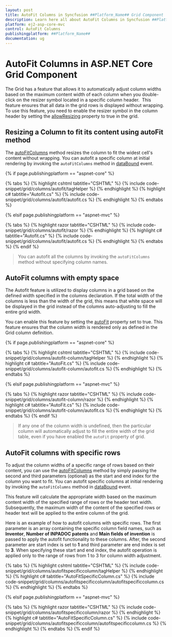 ```yaml
---
layout: post
title: AutoFit Columns in Syncfusion ##Platform_Name## Grid Component
description: Learn here all about AutoFit Columns in Syncfusion ##Platform_Name## Grid component of Syncfusion Essential JS 2 and more.
platform: ej2-asp-core-mvc
control: AutoFit Columns
publishingplatform: ##Platform_Name##
documentation: ug
---
```


# AutoFit Columns in ASP.NET Core Grid Component

The Grid has a feature that allows it to automatically adjust column widths based on the maximum content width of each column when you double-click on the resizer symbol located in a specific column header.  This feature ensures that all data in the grid rows is displayed without wrapping. To use this feature, you need to enable the resizer symbol in the column header by setting the [allowResizing](https://help.syncfusion.com/cr/aspnetcore-js2/Syncfusion.EJ2.Grids.Grid.html#Syncfusion_EJ2_Grids_Grid_AllowResizing) property to true in the grid.

## Resizing a Column to fit its content using autoFit method

The [autoFitColumns](https://ej2.syncfusion.com/documentation/api/grid/#autofitcolumns) method resizes the column to fit the widest cell's content without wrapping. You can autofit a specific column at initial rendering by invoking the `autoFitColumns` method in [dataBound](https://help.syncfusion.com/cr/aspnetcore-js2/Syncfusion.EJ2.Grids.GridBuilder-1.html#Syncfusion_EJ2_Grids_GridBuilder_1_DataBound_System_String_) event.

{% if page.publishingplatform == "aspnet-core" %}

{% tabs %}
{% highlight cshtml tabtitle="CSHTML" %}
{% include code-snippet/grid/columns/autofit/tagHelper %}
{% endhighlight %}
{% highlight c# tabtitle="Autofit.cs" %}
{% include code-snippet/grid/columns/autofit/autofit.cs %}
{% endhighlight %}
{% endtabs %}

{% elsif page.publishingplatform == "aspnet-mvc" %}

{% tabs %}
{% highlight razor tabtitle="CSHTML" %}
{% include code-snippet/grid/columns/autofit/razor %}
{% endhighlight %}
{% highlight c# tabtitle="Autofit.cs" %}
{% include code-snippet/grid/columns/autofit/autofit.cs %}
{% endhighlight %}
{% endtabs %}
{% endif %}

> You can autofit all the columns by invoking the `autoFitColumns` method without specifying column names.

## AutoFit columns with empty space

The Autofit feature is utilized to display columns in a grid based on the defined width specified in the columns declaration. If the total width of the columns is less than the width of the grid, this means that white space will be displayed in the grid instead of the columns auto-adjusting to fill the entire grid width.

You can enable this feature by setting the [autoFit](https://help.syncfusion.com/cr/aspnetcore-js2/Syncfusion.EJ2.Grids.Grid.html#Syncfusion_EJ2_Grids_Grid_AutoFit) property set to true. This feature ensures that the column width is rendered only as defined in the Grid column definition.

{% if page.publishingplatform == "aspnet-core" %}

{% tabs %}
{% highlight cshtml tabtitle="CSHTML" %}
{% include code-snippet/grid/columns/autofit-column/tagHelper %}
{% endhighlight %}
{% highlight c# tabtitle="AutoFit.cs" %}
{% include code-snippet/grid/columns/autofit-column/autofit.cs %}
{% endhighlight %}
{% endtabs %}

{% elsif page.publishingplatform == "aspnet-mvc" %}

{% tabs %}
{% highlight razor tabtitle="CSHTML" %}
{% include code-snippet/grid/columns/autofit-column/razor %}
{% endhighlight %}
{% highlight c# tabtitle="AutoFit.cs" %}
{% include code-snippet/grid/columns/autofit-column/autofit.cs %}
{% endhighlight %}
{% endtabs %}
{% endif %}

>If any one of the column width is undefined, then the particular column will automatically adjust to fill the entire width of the grid table, even if you have enabled the `autoFit` property of grid.

## AutoFit columns with specific rows

To adjust the column widths of a specific range of rows based on their content, you can use the [autoFitColumns](https://ej2.syncfusion.com/documentation/api/grid/#autofitcolumns) method by simply passing the second and third parameters (optional) as the start and end index for the column you want to fit. You can autofit specific columns at initial rendering by invoking the `autoFitColumns` method in [dataBound](https://help.syncfusion.com/cr/aspnetcore-js2/Syncfusion.EJ2.Grids.Grid.html#Syncfusion_EJ2_Grids_Grid_DataBound) event.

This feature will calculate the appropriate width based on the maximum content width of the specified range of rows or the header text width. Subsequently, the maximum width of the content of the specified rows or header text will be applied to the entire column of the grid.

Here is an example of how to autofit columns with specific rows. The first parameter is an array containing the specific column field names, such as  **Inventor**, **Number of INPADOC patents** and **Main fields of invention**  is passed to apply the autofit functionality to these columns. After, the second parameter are start index is set to **1** and third parameter are end index is set to **3**. When specifying these start and end index, the autofit operation is applied only to the range of rows from 1 to 3 for column width adjustment.

{% tabs %}
{% highlight cshtml tabtitle="CSHTML" %}
{% include code-snippet/grid/columns/autofitspecificcolumn/tagHelper %}
{% endhighlight %}
{% highlight c# tabtitle="AutoFitSpecificColumn.cs" %}
{% include code-snippet/grid/columns/autofitspecificcolumn/autofitspecificcolumn.cs %}
{% endhighlight %}
{% endtabs %}

{% elsif page.publishingplatform == "aspnet-mvc" %}

{% tabs %}
{% highlight razor tabtitle="CSHTML" %}
{% include code-snippet/grid/columns/autofitspecificcolumn/razor %}
{% endhighlight %}
{% highlight c# tabtitle="AutoFitSpecificColumn.cs" %}
{% include code-snippet/grid/columns/autofitspecificcolumn/autofitspecificcolumn.cs %}
{% endhighlight %}
{% endtabs %}
{% endif %}